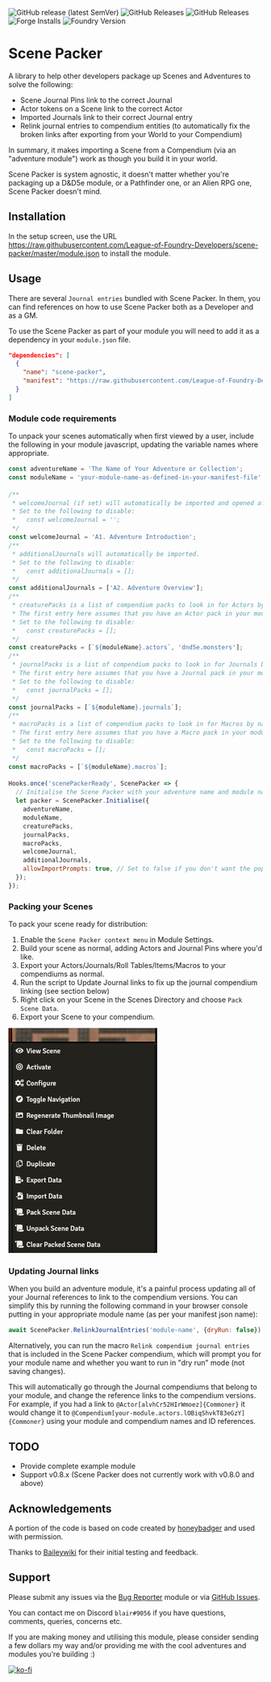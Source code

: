![GitHub release (latest SemVer)](https://img.shields.io/github/v/release/League-of-Foundry-Developers/scene-packer) ![GitHub Releases](https://img.shields.io/github/downloads/League-of-Foundry-Developers/scene-packer/latest/total) ![GitHub Releases](https://img.shields.io/github/downloads/League-of-Foundry-Developers/scene-packer/total) ![Forge Installs](https://img.shields.io/badge/dynamic/json?label=Forge%20Installs&query=package.installs&suffix=%25&url=https%3A%2F%2Fforge-vtt.com%2Fapi%2Fbazaar%2Fpackage%2Fscene-packer&colorB=4aa94a) ![Foundry Version](https://img.shields.io/badge/dynamic/json.svg?url=https://github.com/League-of-Foundry-Developers/scene-packer/releases/latest/download/module.json&label=foundry%20version&query=$.compatibleCoreVersion&colorB=blueviolet)

# Scene Packer

A library to help other developers package up Scenes and Adventures to solve the following:

- Scene Journal Pins link to the correct Journal
- Actor tokens on a Scene link to the correct Actor
- Imported Journals link to their correct Journal entry
- Relink journal entries to compendium entities (to automatically fix the broken links after exporting from your World to your Compendium)

In summary, it makes importing a Scene from a Compendium (via an "adventure module") work as though you build it in your world.

Scene Packer is system agnostic, it doesn't matter whether you're packaging up a D&D5e module, or a Pathfinder one, or an Alien RPG one, Scene Packer doesn't mind.

## Installation

In the setup screen, use the URL <https://raw.githubusercontent.com/League-of-Foundry-Developers/scene-packer/master/module.json> to install the module.

## Usage

There are several `Journal entries` bundled with Scene Packer. In them, you can find references on how to use Scene Packer both as a Developer and as a GM.

To use the Scene Packer as part of your module you will need to add it as a dependency in your `module.json` file.

```json
"dependencies": [
  {
    "name": "scene-packer",
    "manifest": "https://raw.githubusercontent.com/League-of-Foundry-Developers/scene-packer/master/module.json"
  }
]
```

### Module code requirements

To unpack your scenes automatically when first viewed by a user, include the following in your module javascript, updating the variable names where appropriate.

```javascript
const adventureName = 'The Name of Your Adventure or Collection';
const moduleName = 'your-module-name-as-defined-in-your-manifest-file';

/**
 * welcomeJournal (if set) will automatically be imported and opened after the first activation of a scene imported from the module compendium.
 * Set to the following to disable:
 *   const welcomeJournal = '';
 */
const welcomeJournal = 'A1. Adventure Introduction';
/**
 * additionalJournals will automatically be imported.
 * Set to the following to disable:
 *   const additionalJournals = [];
 */
const additionalJournals = ['A2. Adventure Overview'];
/**
 * creaturePacks is a list of compendium packs to look in for Actors by name (in prioritised order).
 * The first entry here assumes that you have an Actor pack in your module with the "name" of "actors".
 * Set to the following to disable:
 *   const creaturePacks = [];
 */
const creaturePacks = [`${moduleName}.actors`, 'dnd5e.monsters'];
/**
 * journalPacks is a list of compendium packs to look in for Journals by name (in prioritised order).
 * The first entry here assumes that you have a Journal pack in your module with the "name" of "journals".
 * Set to the following to disable:
 *   const journalPacks = [];
 */
const journalPacks = [`${moduleName}.journals`];
/**
 * macroPacks is a list of compendium packs to look in for Macros by name (in prioritised order).
 * The first entry here assumes that you have a Macro pack in your module with the "name" of "macros".
 * Set to the following to disable:
 *   const macroPacks = [];
 */
const macroPacks = [`${moduleName}.macros`];

Hooks.once('scenePackerReady', ScenePacker => {
  // Initialise the Scene Packer with your adventure name and module name
  let packer = ScenePacker.Initialise({
    adventureName,
    moduleName,
    creaturePacks,
    journalPacks,
    macroPacks,
    welcomeJournal,
    additionalJournals,
    allowImportPrompts: true, // Set to false if you don't want the popup
  });
});
```

### Packing your Scenes

To pack your scene ready for distribution:

1. Enable the `Scene Packer context menu` in Module Settings.
2. Build your scene as normal, adding Actors and Journal Pins where you'd like.
3. Export your Actors/Journals/Roll Tables/Items/Macros to your compendiums as normal. 
4. Run the script to Update Journal links to fix up the journal compendium linking (see section below)
5. Right click on your Scene in the Scenes Directory and choose `Pack Scene Data`.
6. Export your Scene to your compendium.

![scene-context-menu](scene-context-menu.png)

### Updating Journal links

When you build an adventure module, it's a painful process updating all of your Journal references to link to the compendium versions. You can simplify this by running the following command in your browser console putting in your appropriate module name (as per your manifest json name):

```js
await ScenePacker.RelinkJournalEntries('module-name', {dryRun: false});
```

Alternatively, you can run the macro `Relink compendium journal entries` that is included in the Scene Packer compendium, which will prompt you for your module name and whether you want to run in "dry run" mode (not saving changes).

This will automatically go through the Journal compendiums that belong to your module, and change the reference links to the compendium versions. For example, if you had a link to `@Actor[alvhCr52HIrWmoez]{Commoner}` it would change it to `@Compendium[your-module.actors.lOBiqShvkT83eGzY]{Commoner}` using your module and compendium names and ID references.

## TODO

- Provide complete example module
- Support v0.8.x (Scene Packer does not currently work with v0.8.0 and above)

## Acknowledgements

A portion of the code is based on code created by [honeybadger](https://github.com/trioderegion) and used with permission.

Thanks to [Baileywiki](https://www.patreon.com/baileywiki) for their initial testing and feedback.

## Support

Please submit any issues via the [Bug Reporter](https://foundryvtt.com/packages/bug-reporter) module or via [GitHub Issues](https://github.com/League-of-Foundry-Developers/scene-packer/issues).

You can contact me on Discord `blair#9056` if you have questions, comments, queries, concerns etc.

If you are making money and utilising this module, please consider sending a few dollars my way and/or providing me with the cool adventures and modules you're building :)

[![ko-fi](https://ko-fi.com/img/githubbutton_sm.svg)](https://ko-fi.com/A0A0488MI)
